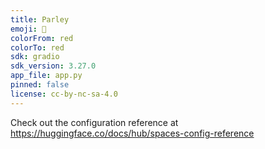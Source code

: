 ```yaml
---
title: Parley
emoji: 🚀
colorFrom: red
colorTo: red
sdk: gradio
sdk_version: 3.27.0
app_file: app.py
pinned: false
license: cc-by-nc-sa-4.0
---
```


Check out the configuration reference at https://huggingface.co/docs/hub/spaces-config-reference
